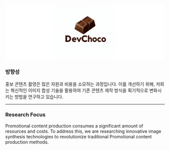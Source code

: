 ![Open Source at Devchoco](https://github.com/DevChoco/.github/blob/main/profile/img/d1.png) 

### 방향성
홍보 콘텐츠 촬영은 많은 자원과 비용을 소모하는 과정입니다. 이를 개선하기 위해, 저희는 혁신적인 이미지 합성 기술을 활용하여 기존 콘텐츠 제작 방식을 획기적으로 변화시키는 방법을 연구하고 있습니다.

------
### Research Focus
Promotional content production consumes a significant amount of resources and costs. To address this, we are researching innovative image synthesis technologies to revolutionize traditional Promotional content production methods.
